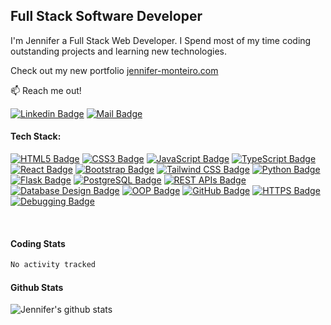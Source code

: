 ## Full Stack Software Developer 
 
I'm Jennifer a Full Stack Web Developer. I Spend most of my time coding outstanding projects and learning new technologies.

Check out my new portfolio [jennifer-monteiro.com](https://jennifer-monteiro.com)

:mailbox: Reach me out!

[![Linkedin Badge](https://img.shields.io/badge/-Linkdin-0e76a8?style=flat&labelColor=0e76a8&logo=linkedin&logoColor=white)](https://www.linkedin.com/in/jennifer-monteirocst/)  [![Mail Badge](https://img.shields.io/badge/-Email-c0392b?style=flat&labelColor=c0392b&logo=gmail&logoColor=white)](mailto:islempenywis@gmail.com)

<!-- TODO: Add last video link -->

<!-- ### What I currently Do

- change
- change
- change -->

#### Tech Stack:

<!-- TODO: Make technologies links takes you to repositories -->

[![HTML5 Badge](https://img.shields.io/badge/-HTML5-E34F26?style=for-the-badge&labelColor=black&logo=html5&logoColor=E34F26)](#)
[![CSS3 Badge](https://img.shields.io/badge/-CSS3-1572B6?style=for-the-badge&labelColor=black&logo=css3&logoColor=1572B6)](#)
[![JavaScript Badge](https://img.shields.io/badge/-JavaScript-F0DB4F?style=for-the-badge&labelColor=black&logo=javascript&logoColor=F0DB4F)](#)
[![TypeScript Badge](https://img.shields.io/badge/-TypeScript-007acc?style=for-the-badge&labelColor=black&logo=typescript&logoColor=007acc)](#)
[![React Badge](https://img.shields.io/badge/-React-61DBFB?style=for-the-badge&labelColor=black&logo=react&logoColor=61DBFB)](#)
[![Bootstrap Badge](https://img.shields.io/badge/-Bootstrap-7952B3?style=for-the-badge&labelColor=black&logo=bootstrap&logoColor=7952B3)](#)
[![Tailwind CSS Badge](https://img.shields.io/badge/-TailwindCSS-38B2AC?style=for-the-badge&labelColor=black&logo=tailwind-css&logoColor=38B2AC)](#)
[![Python Badge](https://img.shields.io/badge/-Python-3776AB?style=for-the-badge&labelColor=black&logo=python&logoColor=3776AB)](#)
[![Flask Badge](https://img.shields.io/badge/-Flask-000000?style=for-the-badge&labelColor=black&logo=flask&logoColor=FFFFFF)](#)
[![PostgreSQL Badge](https://img.shields.io/badge/-PostgreSQL-336791?style=for-the-badge&labelColor=black&logo=postgresql&logoColor=336791)](#)
[![REST APIs Badge](https://img.shields.io/badge/-REST%20APIs-FF6C37?style=for-the-badge&labelColor=black&logo=rest-api&logoColor=FF6C37)](#)
[![Database Design Badge](https://img.shields.io/badge/-Database%20Design-47A248?style=for-the-badge&labelColor=black&logo=microsoft-access&logoColor=47A248)](#)
[![OOP Badge](https://img.shields.io/badge/-OOP-306998?style=for-the-badge&labelColor=black&logo=python&logoColor=306998)](#)
[![GitHub Badge](https://img.shields.io/badge/-GitHub-181717?style=for-the-badge&labelColor=black&logo=github&logoColor=181717)](#)
[![HTTPS Badge](https://img.shields.io/badge/-HTTPS-0052CC?style=for-the-badge&labelColor=black&logo=https&logoColor=0052CC)](#)
[![Debugging Badge](https://img.shields.io/badge/-Debugging-E44D26?style=for-the-badge&labelColor=black&logo=bug&logoColor=E44D26)](#)






<br >

#### Coding Stats

<!--START_SECTION:waka-->

```txt
No activity tracked
```

<!--END_SECTION:waka-->

#### Github Stats

![Jennifer's github stats](https://github-readme-stats.vercel.app/api?username=jennifer-monteiro&count_private=true&show_icons=true&include_all_commits=true&line_height=30&hide_title=false&hide_rank=false&custom_title=Jennifer's%20GitHub%20Stats&hide_border=true&border_radius=10&locale=en&card_width=500&theme=tokyonight
)